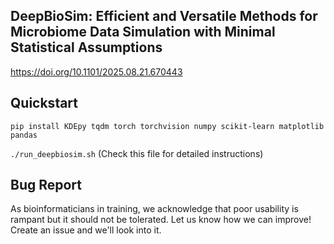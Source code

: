## DeepBioSim: Efficient and Versatile Methods for Microbiome Data Simulation with Minimal Statistical Assumptions
https://doi.org/10.1101/2025.08.21.670443

## Quickstart
```pip install KDEpy tqdm torch torchvision numpy scikit-learn matplotlib pandas```

 ```./run_deepbiosim.sh``` (Check this file for detailed instructions)

## Bug Report
As bioinformaticians in training, we acknowledge that poor usability is rampant but it should not be tolerated. Let us know how we can improve! Create an issue and we'll look into it.
